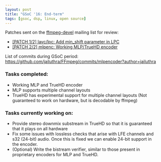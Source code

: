 ```yaml
--- 
layout: post
title: "GSoC '16: End-term"
tags: [gsoc, dsp, linux, open source] 
--- 
```


Patches sent on the [ffmpeg-devel](https://ffmpeg.org/mailman/listinfo/ffmpeg-devel) mailing list for review:

* [\[PATCH 1/2\] lavc/lpc: Add min\_shift parameter in LPC](http://ffmpeg.org/pipermail/ffmpeg-devel/2016-August/198099.html)
* [\[PATCH 2/2\] mlpenc: Working MLP/TrueHD encoder](http://ffmpeg.org/pipermail/ffmpeg-devel/2016-August/198100.html)

List of commits during GSoC period:
<https://github.com/jailuthra/FFmpeg/commits/mlpencoder?author=jailuthra>

### Tasks completed:

* Working MLP and TrueHD encoder
* MLP supports multiple channel layouts
* TrueHD has experimental support for multiple channel layouts (Not guaranteed to work on hardware, but is decodable by ffmpeg)

### Tasks currently working on:

* Provide stereo downmix substream in TrueHD so that it is guaranteed that it plays on all hardware
* Fix some issues with lossless checks that arise with LFE channels and s32 (24-bit) audio. Once this is fixed we can enable 24-bit support in the encoder.
* (Optional) Write the bistream verifier, similar to those present in proprietary encoders for MLP and TrueHD.
